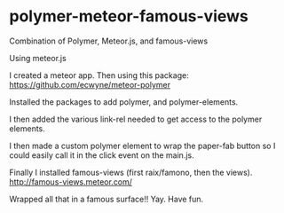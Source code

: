 polymer-meteor-famous-views
===========================

Combination of Polymer, Meteor.js, and famous-views

Using meteor.js 

I created a meteor app.
Then using this package: https://github.com/ecwyne/meteor-polymer

Installed the packages to add polymer, and polymer-elements.

I then added the various link-rel needed to get access to the polymer elements.

I then made a custom polymer element to wrap the paper-fab button so I could easily call it in the click event on the main.js.

Finally I installed famous-views (first raix/famono, then the views). http://famous-views.meteor.com/

Wrapped all that in a famous surface!! Yay.  Have fun.

